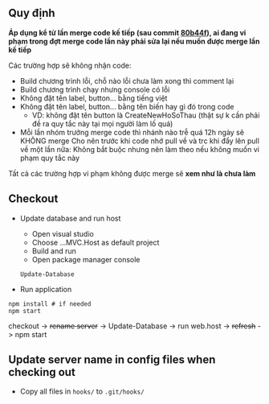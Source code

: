 ## Quy định

**Áp dụng kể từ lần merge code kế tiếp (sau commit [80b44f]), ai đang vi phạm trong đợt merge code
lần này phải sửa lại nếu muốn được merge lần kế tiếp**

Các trường hợp sẽ không nhận code:

- Build chương trình lỗi, chỗ nào lỗi chưa làm xong thì comment lại
- Build chương trình chạy nhưng console có lỗi
- Không đặt tên label, button... bằng tiếng việt
- Không đặt tên label, button... bằng tên biến hay gì đó trong code
    - VD: không đặt tên button là CreateNewHoSoThau (thật sự k cần phải đề ra quy tắc này tại mọi người làm lố quá) 
- Mỗi lần nhóm trưởng merge code thì nhánh nào trễ quá 12h ngày sẽ KHÔNG merge
    Cho nên trước khi code nhớ pull về và trc khi đẩy lên pull về một lần nữa:
    Không bắt buộc nhưng nên làm theo nếu không muốn vi phạm quy tắc này

Tất cả các trường hợp vi phạm không được merge sẽ **xem như là chưa làm**


## Checkout

- Update database and run host
    - Open visual studio
    - Choose ...MVC.Host as default project
    - Build and run
    - Open package manager console
    ```
    Update-Database
    ```

- Run application
```
npm install # if needed
npm start
```

checkout -> ~~rename server~~ ->
Update-Database -> run web.host ->
~~refresh~~ -> npm start

## Update server name in config files when checking out
- Copy all files in `hooks/` to `.git/hooks/`


[80b44f]: https://github.com/catrom/AssetManagement/commit/80b44f661266a59e70b9bd4c01853757862d71aa
